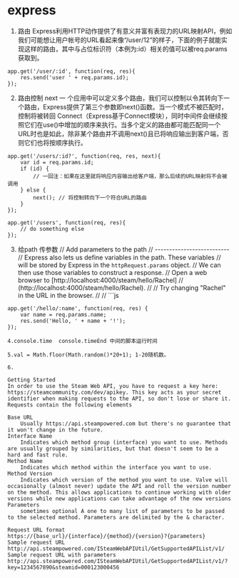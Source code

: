 # express 
1. 路由 
Express利用HTTP动作提供了有意义并富有表现力的URL映射API，例如我们可能想让用户帐号的URL看起来像“/user/12”的样子，下面的例子就能实现这样的路由，其中与占位标识符（本例为:id）相关的值可以被req.params获取到。
	
```
app.get('/user/:id', function(req, res){
    res.send('user ' + req.params.id);
});
```

2. 路由控制 next
一 个应用中可以定义多个路由，我们可以控制以令其转向下一个路由，Express提供了第三个参数即next()函数。当一个模式不被匹配时，控制将被转回 Connect（Express基于Connect模块），同时中间件会继续按照它们在use()中增加的顺序来执行。当多个定义的路由都可能匹配同一个 URL时也是如此，除非某个路由并不调用next()且已将响应输出到客户端，否则它们也将按顺序执行。

	
```
app.get('/users/:id?', function(req, res, next){
    var id = req.params.id;
    if (id) {
        // 一回注：如果在这里就将响应内容输出给客户端，那么后续的URL映射将不会被调用
    } else {
        next(); // 将控制转向下一个符合URL的路由
    }
});
 
app.get('/users', function(req, res){
    // do something else
});
```
3. 给path 传参数
// Add parameters to the path
// --------------------------
// Express also lets us define variables in the path.  These variables
// will be stored by Express in the `httpRequest.params` object.
// We can then use those variables to construct a response.
// Open a web browser to [http://localhost:4000/steam/hello/Rachel]
// (http://localhost:4000/steam/hello/Rachel).
// 
// Try changing "Rachel" in the URL in the browser.
// 
// ```js

```
app.get('/hello/:name', function(req, res) {
    var name = req.params.name;
    res.send('Hello, ' + name + '!');
});

4.console.time  console.timeEnd 中间的脚本运行时间

5.val = Math.floor(Math.random()*20+1); 1-20随机数。

6.

Getting Started
In order to use the Steam Web API, you have to request a key here: https://steamcommunity.com/dev/apikey. This key acts as your secret identifier when making requests to the API, so don't lose or share it.
Requests contain the following elements

Base URL
    Usually https://api.steampowered.com but there's no guarantee that it won't change in the future.
Interface Name
    Indicates which method group (interface) you want to use. Methods are usually grouped by similarities, but that doesn't seem to be a hard and fast rule.
Method Name
    Indicates which method within the interface you want to use.
Method Version
    Indicates which version of the method you want to use. Valve will occasionally (almost never) update the API and roll the version number on the method. This allows applications to continue working with older versions while new applications can take advantage of the new versions
Parameters
    sometimes optional A one to many list of parameters to be passed to the selected method. Parameters are delimited by the & character.

Request URL format
https://{base_url}/{interface}/{method}/{version}?{parameters}
Sample request URL
http://api.steampowered.com/ISteamWebAPIUtil/GetSupportedAPIList/v1/
Sample request URL with parameters
http://api.steampowered.com/ISteamWebAPIUtil/GetSupportedAPIList/v1/?key=1234567890&steamid=000123000456 
